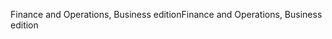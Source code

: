 <span data-ttu-id="c4c73-101">Finance and Operations, Business edition</span><span class="sxs-lookup"><span data-stu-id="c4c73-101">Finance and Operations, Business edition</span></span>
